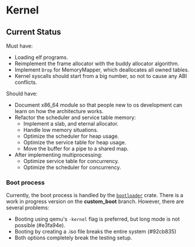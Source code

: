 # Kernel

## Current Status

Must have:

- Loading elf programs.
- Reimplement the frame allocator with the buddy allocator algorithm.
- Implement `Drop` for MemoryMapper, which deallocates all owned tables.
- Kernel syscalls should start from a big number, so not to cause any ABI conflicts.

Should have:

- Document x86_64 module so that people new to os development can learn on how the architecture works.
- Refactor the scheduler and service table memory:
  - Implement a slab, and eternal allocator.
  - Handle low memory situations.
  - Optimize the scheduler for heap usage.
  - Optimize the service table for heap usage.
  - Move the buffer for a pipe to a shared map.
- After implementing multiprocessing:
  - Optimize service table for concurrency.
  - Optimize the scheduler for concurrency.

### Boot process

Currently, the boot process is handled by the [`bootloader`](https://github.com/rust-osdev/bootloader) crate.
There is a work in progress version on the **custom_boot** branch.
However, there are several problems:

- Booting using qemu's `-kernel` flag is preferred, but long mode is not possible (#e3fa94e).
- Booting by creating a .iso file breaks the entire system (#92cb835)
- Both options completely break the testing setup.